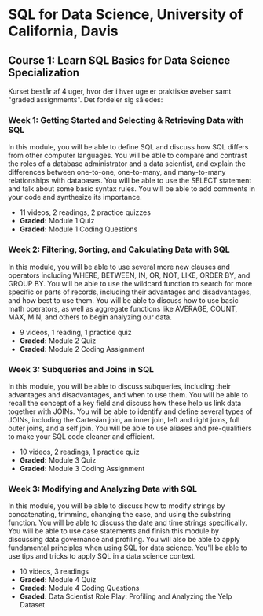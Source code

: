 # SQL for Data Science, University of California, Davis
## Course 1: Learn SQL Basics for Data Science Specialization

Kurset består af 4 uger, hvor der i hver uge er praktiske øvelser samt "graded assignments". 
Det fordeler sig således:

### Week 1: Getting Started and Selecting & Retrieving Data with SQL
In this module, you will be able to define SQL and discuss how SQL differs from other computer languages. You will be able to compare and contrast the roles of a database administrator and a data scientist, and explain the differences between one-to-one, one-to-many, and many-to-many relationships with databases. You will be able to use the SELECT statement and talk about some basic syntax rules. You will be able to add comments in your code and synthesize its importance.

- 11 videos, 2 readings, 2 practice quizzes
- **Graded:** Module 1 Quiz
- **Graded:** Module 1 Coding Questions

### Week 2: Filtering, Sorting, and Calculating Data with SQL
In this module, you will be able to use several more new clauses and operators including WHERE, BETWEEN, IN, OR, NOT, LIKE, ORDER BY, and GROUP BY. You will be able to use the wildcard function to search for more specific or parts of records, including their advantages and disadvantages, and how best to use them. You will be able to discuss how to use basic math operators, as well as aggregate functions like AVERAGE, COUNT, MAX, MIN, and others to begin analyzing our data.

- 9 videos, 1 reading, 1 practice quiz
- **Graded:** Module 2 Quiz
- **Graded:** Module 2 Coding Assignment

### Week 3: Subqueries and Joins in SQL
In this module, you will be able to discuss subqueries, including their advantages and disadvantages, and when to use them. You will be able to recall the concept of a key field and discuss how these help us link data together with JOINs. You will be able to identify and define several types of JOINs, including the Cartesian join, an inner join, left and right joins, full outer joins, and a self join. You will be able to use aliases and pre-qualifiers to make your SQL code cleaner and efficient.

- 10 videos, 2 readings, 1 practice quiz
- **Graded:** Module 3 Quiz
- **Graded:** Module 3 Coding Assignment

### Week 3: Modifying and Analyzing Data with SQL
In this module, you will be able to discuss how to modify strings by concatenating, trimming, changing the case, and using the substring function. You will be able to discuss the date and time strings specifically. You will be able to use case statements and finish this module by discussing data governance and profiling. You will also be able to apply fundamental principles when using SQL for data science. You'll be able to use tips and tricks to apply SQL in a data science context.

- 10 videos, 3 readings
- **Graded:** Module 4 Quiz
- **Graded:** Module 4 Coding Questions
- **Graded:** Data Scientist Role Play: Profiling and Analyzing the Yelp Dataset
